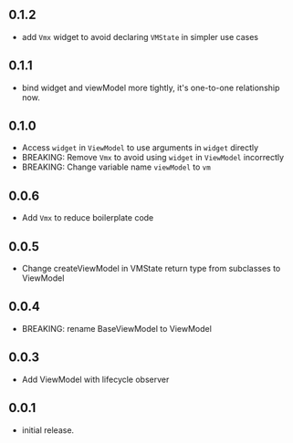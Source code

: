## 0.1.2

* add ```Vmx``` widget to avoid declaring ```VMState``` in simpler use cases

## 0.1.1

* bind widget and viewModel more tightly, it's one-to-one relationship now.

## 0.1.0

* Access ```widget``` in ```ViewModel``` to use arguments in ```widget``` directly
* BREAKING: Remove ```Vmx``` to avoid using ```widget``` in ```ViewModel``` incorrectly
* BREAKING: Change variable name ```viewModel``` to ```vm```

## 0.0.6

* Add ```Vmx``` to reduce boilerplate code

## 0.0.5

* Change createViewModel in VMState return type from subclasses to ViewModel

## 0.0.4

* BREAKING: rename BaseViewModel to ViewModel

## 0.0.3

* Add ViewModel with lifecycle observer

## 0.0.1

* initial release.
